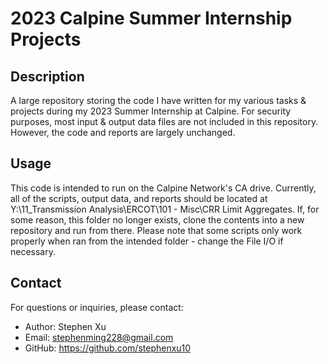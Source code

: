 # 2023 Calpine Summer Internship Projects

## Description

A large repository storing the code I have written for my various tasks & projects during my 2023 Summer Internship at Calpine. For security purposes, most input & output data
files are not included in this repository. However, the code and reports are largely unchanged.

## Usage

This code is intended to run on the Calpine Network's CA drive. Currently, all of the scripts, output data, and reports should be located at 
Y:\11_Transmission Analysis\ERCOT\101 - Misc\CRR Limit Aggregates. If, for some reason, this folder no longer exists, clone the contents into
a new repository and run from there. Please note that some scripts only work properly when ran from the intended folder - change the File I/O 
if necessary.

## Contact

For questions or inquiries, please contact:

- Author: Stephen Xu
- Email: stephenming228@gmail.com
- GitHub: https://github.com/stephenxu10
